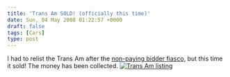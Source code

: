 ```yaml
---
title: 'Trans Am SOLD! (officially this time)'
date: Sun, 04 May 2008 01:22:57 +0000
draft: false
tags: [Cars]
type: post
---
```


I had to relist the Trans Am after the [non-paying bidder fiasco](http://zeusville.wordpress.com/2008/04/17/non-paying-bidders-suck/), but this time it sold! The money has been collected. [![Trans Am listing](http://zeusville.files.wordpress.com/2008/05/transam_sold_2.png)](http://zeusville.files.wordpress.com/2008/05/transam_sold_2.png)